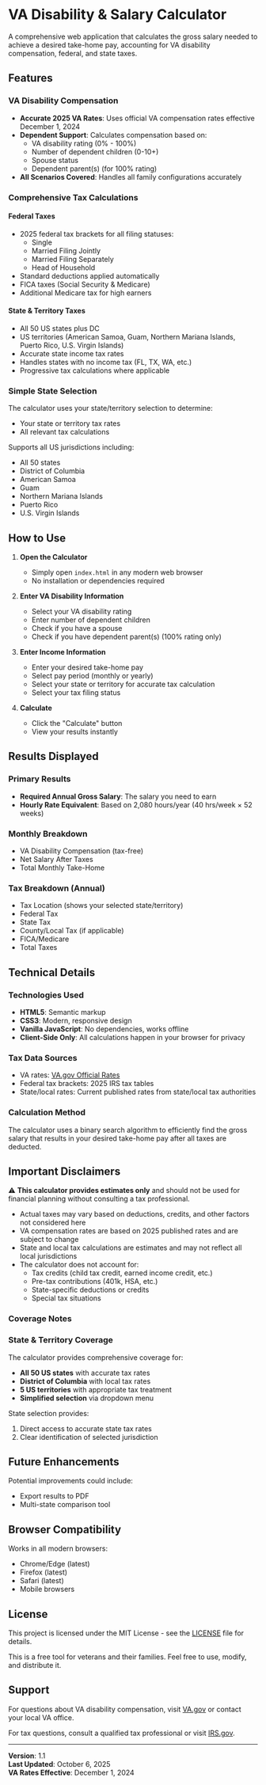 # VA Disability & Salary Calculator

A comprehensive web application that calculates the gross salary needed to achieve a desired take-home pay, accounting for VA disability compensation, federal, and state taxes.

## Features

### VA Disability Compensation
- **Accurate 2025 VA Rates**: Uses official VA compensation rates effective December 1, 2024
- **Dependent Support**: Calculates compensation based on:
  - VA disability rating (0% - 100%)
  - Number of dependent children (0-10+)
  - Spouse status
  - Dependent parent(s) (for 100% rating)
- **All Scenarios Covered**: Handles all family configurations accurately

### Comprehensive Tax Calculations

#### Federal Taxes
- 2025 federal tax brackets for all filing statuses:
  - Single
  - Married Filing Jointly
  - Married Filing Separately
  - Head of Household
- Standard deductions applied automatically
- FICA taxes (Social Security & Medicare)
- Additional Medicare tax for high earners

#### State & Territory Taxes
- All 50 US states plus DC
- US territories (American Samoa, Guam, Northern Mariana Islands, Puerto Rico, U.S. Virgin Islands)
- Accurate state income tax rates
- Handles states with no income tax (FL, TX, WA, etc.)
- Progressive tax calculations where applicable

### Simple State Selection
The calculator uses your state/territory selection to determine:
- Your state or territory tax rates
- All relevant tax calculations

Supports all US jurisdictions including:
- All 50 states
- District of Columbia
- American Samoa
- Guam
- Northern Mariana Islands
- Puerto Rico
- U.S. Virgin Islands

## How to Use

1. **Open the Calculator**
   - Simply open `index.html` in any modern web browser
   - No installation or dependencies required

2. **Enter VA Disability Information**
   - Select your VA disability rating
   - Enter number of dependent children
   - Check if you have a spouse
   - Check if you have dependent parent(s) (100% rating only)

3. **Enter Income Information**
   - Enter your desired take-home pay
   - Select pay period (monthly or yearly)
   - Select your state or territory for accurate tax calculation
   - Select your tax filing status

4. **Calculate**
   - Click the "Calculate" button
   - View your results instantly

## Results Displayed

### Primary Results
- **Required Annual Gross Salary**: The salary you need to earn
- **Hourly Rate Equivalent**: Based on 2,080 hours/year (40 hrs/week × 52 weeks)

### Monthly Breakdown
- VA Disability Compensation (tax-free)
- Net Salary After Taxes
- Total Monthly Take-Home

### Tax Breakdown (Annual)
- Tax Location (shows your selected state/territory)
- Federal Tax
- State Tax
- County/Local Tax (if applicable)
- FICA/Medicare
- Total Taxes

## Technical Details

### Technologies Used
- **HTML5**: Semantic markup
- **CSS3**: Modern, responsive design
- **Vanilla JavaScript**: No dependencies, works offline
- **Client-Side Only**: All calculations happen in your browser for privacy

### Tax Data Sources
- VA rates: [VA.gov Official Rates](https://www.va.gov/disability/compensation-rates/veteran-rates/)
- Federal tax brackets: 2025 IRS tax tables
- State/local rates: Current published rates from state/local tax authorities

### Calculation Method
The calculator uses a binary search algorithm to efficiently find the gross salary that results in your desired take-home pay after all taxes are deducted.

## Important Disclaimers

⚠️ **This calculator provides estimates only** and should not be used for financial planning without consulting a tax professional.

- Actual taxes may vary based on deductions, credits, and other factors not considered here
- VA compensation rates are based on 2025 published rates and are subject to change
- State and local tax calculations are estimates and may not reflect all local jurisdictions
- The calculator does not account for:
  - Tax credits (child tax credit, earned income credit, etc.)
  - Pre-tax contributions (401k, HSA, etc.)
  - State-specific deductions or credits
  - Special tax situations

### Coverage Notes

### State & Territory Coverage
The calculator provides comprehensive coverage for:
- **All 50 US states** with accurate tax rates
- **District of Columbia** with local tax rates
- **5 US territories** with appropriate tax treatment
- **Simplified selection** via dropdown menu

State selection provides:
1. Direct access to accurate state tax rates
2. Clear identification of selected jurisdiction

## Future Enhancements

Potential improvements could include:
- Export results to PDF
- Multi-state comparison tool

## Browser Compatibility

Works in all modern browsers:
- Chrome/Edge (latest)
- Firefox (latest)
- Safari (latest)
- Mobile browsers

## License

This project is licensed under the MIT License - see the [LICENSE](LICENSE) file for details.

This is a free tool for veterans and their families. Feel free to use, modify, and distribute it.

## Support

For questions about VA disability compensation, visit [VA.gov](https://www.va.gov) or contact your local VA office.

For tax questions, consult a qualified tax professional or visit [IRS.gov](https://www.irs.gov).

---

**Version**: 1.1  
**Last Updated**: October 6, 2025  
**VA Rates Effective**: December 1, 2024
